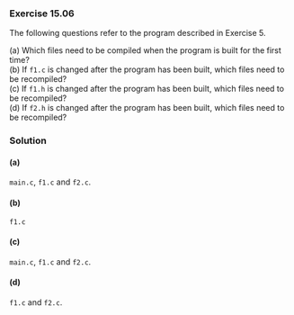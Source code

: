 ### Exercise 15.06

The following questions refer to the program described in Exercise 5.

(a) Which files need to be compiled when the program is built for the first
time?  
(b) If `f1.c` is changed after the program has been built, which files need to
be recompiled?  
(c) If `f1.h` is changed after the program has been built, which files need to
be recompiled?  
(d) If `f2.h` is changed after the program has been built, which files need to
be recompiled?

### Solution

#### (a)

`main.c`, `f1.c` and `f2.c`.

#### (b)

`f1.c`

#### (c)

`main.c`, `f1.c` and `f2.c`.

#### (d)

`f1.c` and `f2.c`.
